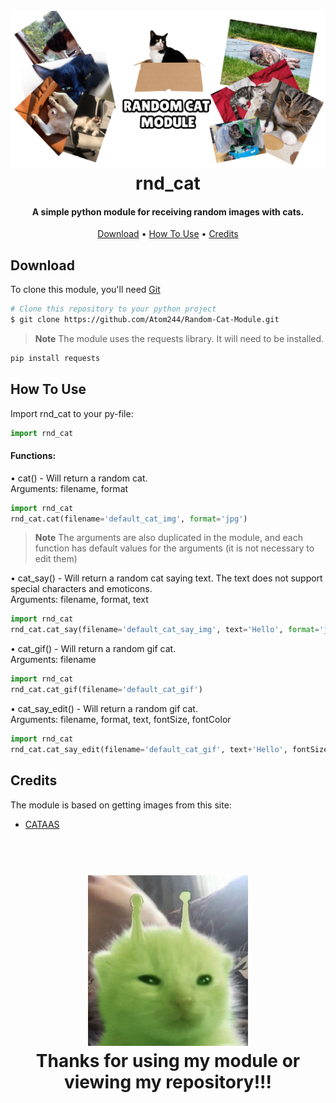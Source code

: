 <h1 align="center">
  <br>
  <a href="https://github.com/Atom244"><img src="https://github.com/Atom244/icons-for-projects/blob/main/rndcatpreviewpng.png" alt="Random cat module" width="1024"></a>
  <br>
  rnd_cat
  <br>
</h1>

<h4 align="center">A simple python module for receiving random images with cats.</h4>



<p align="center">
  <a href="#download">Download</a> •
  <a href="#how-to-use">How To Use</a> •
  <a href="#credits">Credits</a>

</p>

## Download
To clone this module, you'll need [Git](https://git-scm.com) 
```bash
# Clone this repository to your python project
$ git clone https://github.com/Atom244/Random-Cat-Module.git
```
> **Note**
> The module uses the requests library. It will need to be installed.
```bash
pip install requests
```

## How To Use

Import rnd_cat to your py-file:

```py
import rnd_cat
```
#### Functions:
• cat() - Will return a random cat.  
Arguments: filename, format
```py
import rnd_cat
rnd_cat.cat(filename='default_cat_img', format='jpg')
```
> **Note**
> The arguments are also duplicated in the module, and each function has default values for the arguments (it is not necessary to edit them)

• cat_say() - Will return a random cat saying text. The text does not support special characters and emoticons.   
Arguments: filename, format, text
```py
import rnd_cat
rnd_cat.cat_say(filename='default_cat_say_img', text='Hello', format='jpg')
```
• cat_gif() - Will return a random gif cat.    
Arguments: filename
```py
import rnd_cat
rnd_cat.cat_gif(filename='default_cat_gif')
```
• cat_say_edit() - Will return a random gif cat.    
Arguments: filename, format, text, fontSize, fontColor
```py
import rnd_cat
rnd_cat.cat_say_edit(filename='default_cat_gif', text+'Hello', fontSize=50, fontColor='red', format='jpg')
```


## Credits

The module is based on getting images from this site:

- [CATAAS](https://cataas.com/)

<h1 align="center">
  <br>
  <a href="https://github.com/Atom244"><img src="https://github.com/Atom244/icons-for-projects/blob/main/cat.png" alt="Alien cat" width="256"></a>
  <br>
  Thanks for using my module or viewing my repository!!!
  <br>
</h1>
